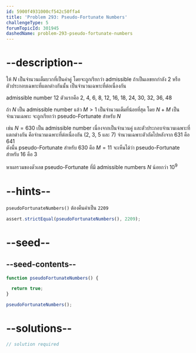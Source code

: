 ```yaml
---
id: 5900f4931000cf542c50ffa4
title: 'Problem 293: Pseudo-Fortunate Numbers'
challengeType: 5
forumTopicId: 301945
dashedName: problem-293-pseudo-fortunate-numbers
---
```


# --description--

ให้ $N$ เป็นจำนวนเต็มบวกที่เป็นค่าคู่ โดยจะถูกเรียกว่า admissible ถ้าเป็นเลขยกกำลัง 2 หรือตัวประกอบเฉพาะที่แตกต่างกันนั้น เป็นจำนวนเฉพาะที่ต่อเนื่องกัน

admissible number 12 ตัวแรกคือ 2, 4, 6, 8, 12, 16, 18, 24, 30, 32, 36, 48

ถ้า $N$ เป็น admissible number แล้ว $M > 1$ เป็นจำนวนเต็มที่น้อยที่สุด โดย $N + M$ เป็นจำนวนเฉพาะ จะถูกเรียกว่า pseudo-Fortunate สำหรับ $N$

เช่น $N = 630$ เป็น admissible number เนื่องจากเป็นจำนวนคู่ และตัวประกอบจำนวนเฉพาะที่แตกต่างกัน คือจำนวนเฉพาะที่ต่อเนื่องกัน (2, 3, 5 และ 7) จำนวนเฉพาะตัวถัดไปหลังจาก 631 คือ 641  
ดังนั้น pseudo-Fortunate สำหรับ 630 คือ $M = 11$ จะเห็นได้ว่า pseudo-Fortunate สำหรับ 16 คือ 3

หาผลรวมของตัวเลข pseudo-Fortunate ที่มี admissible numbers $N$ น้อยกว่า ${10}^9$

# --hints--

`pseudoFortunateNumbers()` ต้องคืนค่าเป็น `2209`

```js
assert.strictEqual(pseudoFortunateNumbers(), 2209);
```

# --seed--

## --seed-contents--

```js
function pseudoFortunateNumbers() {

  return true;
}

pseudoFortunateNumbers();
```

# --solutions--

```js
// solution required
```
